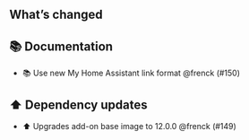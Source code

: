 ## What’s changed

## 📚 Documentation

- 📚 Use new My Home Assistant link format @frenck (#150)

## ⬆️ Dependency updates

- ⬆️ Upgrades add-on base image to 12.0.0 @frenck (#149)
